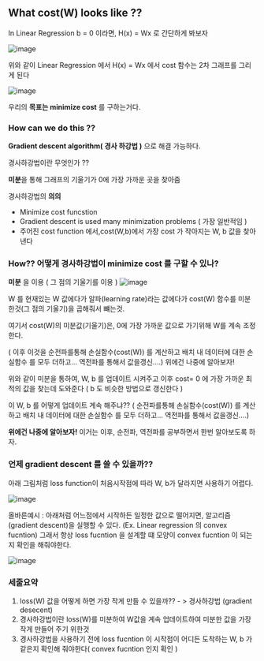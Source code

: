 ## What cost(W) looks like ?? 
In Linear Regression b = 0 이라면, H(x) = Wx 로 간단하게 봐보자

![image](https://user-images.githubusercontent.com/82213429/136304037-7bda6efe-33b8-4af5-a377-f4da418b2b07.png)

위와 같이 Linear Regression 에서 H(x) = Wx 에서 cost 함수는 2차 그래프를 그리게 된다

![image](https://user-images.githubusercontent.com/82213429/136303927-ac8aee57-9908-41f1-9f6e-0b90e857f756.png)

우리의 **목표는 minimize cost** 를 구하는거다.

### How can we do this ??
**Gradient descent algorithm( 경사 하강법 )** 으로 해결 가능하다.

경사하강법이란 무엇인가 ?? 

**미분**을 통해 그래프의 기울기가 0에 가장 가까운 곳을 찾아줌

경사하강법의 **의의**
+ Minimize cost funcstion
+ Gradient descent is used many minimization problems ( 가장 일반적임 )
+ 주어진 cost function 에서,cost(W,b)에서 가장 cost 가 작아지는 W, b  값을 찾아낸다

### How?? 어떻게 경사하강법이 minimize cost 를 구할 수 있나?
**미분** 을 이용 ( 그 점의 기울기를 이용 )
![image](https://user-images.githubusercontent.com/82213429/136305873-8fa1d241-3fb2-419c-9453-ef89a84f9b3e.png)

W 를 현재있는 W 값에다가 알파(learning rate)라는 값에다가 cost(W) 함수를 미분한것(그 점의 기울기)을 곱해줘서 뺴는것.

여기서 cost(W)의 미분값(기울기)은, 0에 가장 가까운 값으로 가기위해 W를 계속 조정한다.

( 이후 이것을 순전파를통해 손실함수(cost(W)) 를 계산하고 배치 내 데이터에 대한 손실함수 를 모두 더하고... 역전파를 통해서 값을갱신....)
위에건 나중에 알아보자!


위와 같이 미분을 통하여, W, b 를 업데이트 시켜주고 이후 cost= 0 에 가장 가까운 최적의 값을 찾는데 도와준다 ( b 도 비슷한 방법으로 갱신한다 )

이 W, b 를 어떻게 업데이트 계속 해주냐??
( 순전파를통해 손실함수(cost(W)) 를 계산하고 배치 내 데이터에 대한 손실함수 를 모두 더하고... 역전파를 통해서 값을갱신....)

**위에건 나중에 알아보자!**
이거는 이후, 순전파, 역전파를 공부하면서 한번 알아보도록 하자.

### 언제 gradient descent 를 쓸 수 있을까??

아래 그림처럼 loss function이 처음시작점에 따라 W, b가 달라지면 사용하기 어렵다.

![image](https://user-images.githubusercontent.com/82213429/136306967-e288dc9c-df1b-4e9b-a196-a436300e155c.png)

올바른예시 : 아래처럼 어느점에서 시작하든 일정한 값으로 떨어지면, 알고리즘(gradient descent)을 실행할 수 있다.
(Ex. Linear regression 의 convex fucntion)
그래서 항상 loss fucntion 을 설계할 떄 모양이 convex fucntion 이 되는지 확인을 해줘야한다.

![image](https://user-images.githubusercontent.com/82213429/136307144-6aad68f6-eae6-4b26-ac36-1e699b0be5a8.png)


### 세줄요약
1. loss(W) 값을 어떻게 하면 가장 작게 만들 수 있을까?? - > 경사하강법 (gradient desecent)
2. 경사하강법이란 loss(W)를 미분하여 W값을 계속 업데이트하여 미분한 값을 가장 작게 만들어 주기 위한것
3. 경사하강법을 사용하기 전에 loss fucntion 이 시작점이 어디든 도착하는 W, b 가 같은지 확인해 줘야한다( convex fucntion 인지 확인 )
